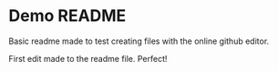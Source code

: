 # Demo README

Basic readme made to test creating files with the online github editor.

First edit made to the readme file.  Perfect!
